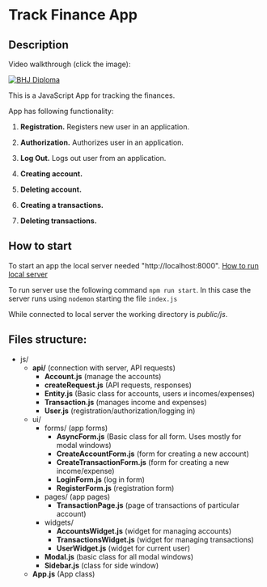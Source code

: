 # Track Finance App

## Description

Video walkthrough (click the image):

[![BHJ Diploma](https://img.youtube.com/vi/zXOyBIajWsM/0.jpg)](https://www.youtube.com/watch?v=zXOyBIajWsM)

This is a JavaScript App for tracking the finances.

App has following functionality:

1. **Registration.** Registers new user in an application. 

2. **Authorization.** Authorizes user in an application.

3. **Log Out.** Logs out user from an application.

4. **Creating account.** 

5. **Deleting account.**

6. **Creating a transactions.** 

7. **Deleting transactions.**

## How to start

To start an app the local server needed "http://localhost:8000". 
[How to run local server](./md/server.md)

To run server use the following command `npm run start`. In this case the server runs using `nodemon` starting the file `index.js`

While connected to local server the working directory is *public/js*.

## Files structure:

- js/
    - __api/__ (connection with server, API requests)
        - __Account.js__ (manage the accounts)
        - __createRequest.js__ (API requests, responses)
        - __Entity.js__ (Basic class for accounts, users и incomes/expenses)
        - __Transaction.js__ (manages income and expenses)
        - __User.js__ (registration/authorization/logging in)
    - ui/
        - forms/ (app forms)
            - __AsyncForm.js__ (Basic class for all form. Uses mostly for modal windows)
            - __CreateAccountForm.js__ (form for creating a new account)
            - __CreateTransactionForm.js__ (form for creating a new income/expense)
            - __LoginForm.js__ (log in form)
            - __RegisterForm.js__ (registration form)
        - pages/ (app pages)
            - __TransactionPage.js__ (page of transactions of particular account)
        - widgets/
            - __AccountsWidget.js__ (widget for managing accounts)
            - __TransactionsWidget.js__ (widget for managing transactions)
            - __UserWidget.js__ (widget for current user)
        - __Modal.js__ (basic class for all modal windows)
        - __Sidebar.js__ (class for side window)
    - __App.js__ (App class)
    
